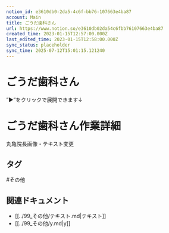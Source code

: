 ```yaml
---
notion_id: e3610db0-2da5-4c6f-bb76-107663e4ba87
account: Main
title: ごうだ歯科さん
url: https://www.notion.so/e3610db02da54c6fbb76107663e4ba87
created_time: 2023-01-15T12:57:00.000Z
last_edited_time: 2023-01-15T12:58:00.000Z
sync_status: placeholder
sync_time: 2025-07-12T15:01:15.121240
---
```

# ごうだ歯科さん

”▶︎”をクリックで展開できます↓
# ごうだ歯科さん作業詳細
  丸亀院長画像・テキスト変更

## タグ

#その他 

## 関連ドキュメント

- [[../99_その他/テキスト.md|テキスト]]
- [[../99_その他/y.md|y]]
